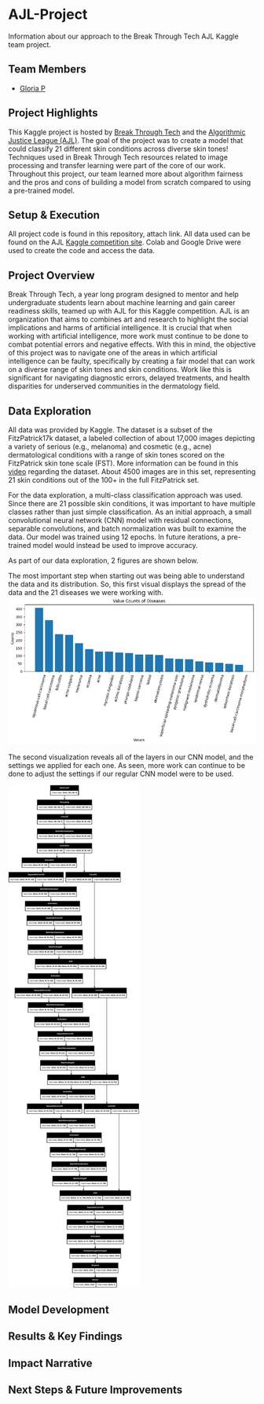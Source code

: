 # AJL-Project
Information about our approach to the Break Through Tech AJL Kaggle team project. 

## Team Members
- [Gloria P](https://github.com/gloriapul)

## Project Highlights
This Kaggle project is hosted by [Break Through Tech](https://www.breakthroughtech.org/) and the [Algorithmic Justice League (AJL)](https://www.ajl.org/about). The goal of the project was to create a model that could classify 21 different skin conditions across diverse skin tones! Techniques used in Break Through Tech resources related to image processing and transfer learning were part of the core of our work. Throughout this project, our team learned more about algorithm fairness and the pros and cons of building a model from scratch compared to using a pre-trained model. 

## Setup & Execution
All project code is found in this repository, attach link. All data used can be found on the AJL [Kaggle competition site](https://www.kaggle.com/competitions/bttai-ajl-2025/data). Colab and Google Drive were used to create the code and access the data. 

## Project Overview 
Break Through Tech, a year long program designed to mentor and help undergraduate students learn about machine learning and gain career readiness skills, teamed up with AJL for this Kaggle competition. AJL is an organization that aims to combines art and research to highlight the social implications and harms of artificial intelligence. It is crucial that when working with artificial intelligence, more work must continue to be done to combat potential errors and negative effects. With this in mind, the objective of this project was to navigate one of the areas in which artificial intelligence can be faulty, specifically by creating a fair model that can work on a diverse range of skin tones and skin conditions. Work like this is significant for navigating diagnostic errors, delayed treatments, and health disparities for underserved communities in the dermatology field. 

## Data Exploration 
All data was provided by Kaggle. The dataset is a subset of the FitzPatrick17k dataset, a labeled collection of about 17,000 images depicting a variety of serious (e.g., melanoma) and cosmetic (e.g., acne) dermatological conditions with a range of skin tones scored on the FitzPatrick skin tone scale (FST). More information can be found in this [video](https://www.youtube.com/watch?v=bizJpy5VQmQ) regarding the dataset. About 4500 images are in this set, representing 21 skin conditions out of the 100+ in the full FitzPatrick set.

For the data exploration, a multi-class classification approach was used. Since there are 21 possible skin conditions, it was important to have multiple classes rather than just simple classification. As an initial approach, a small convolutional neural network (CNN) model with residual connections, separable convolutions, and batch normalization was built to examine the data. Our model was trained using 12 epochs. In future iterations, a pre-trained model would instead be used to improve accuracy. 

As part of our data exploration, 2 figures are shown below.

The most important step when starting out was being able to understand the data and its distribution. So, this first visual displays the spread of the data and the 21 diseases we were working with.
![Second Visual](https://github.com/gloriapul/AJL-Project/blob/main/value_counts.png)

The second visualization reveals all of the layers in our CNN model, and the settings we applied for each one. As seen, more work can continue to be done to adjust the settings if our regular CNN model were to be used. 

![Second Visual](https://github.com/gloriapul/AJL-Project/blob/main/layers.png)

## Model Development
## Results & Key Findings
## Impact Narrative
## Next Steps & Future Improvements
